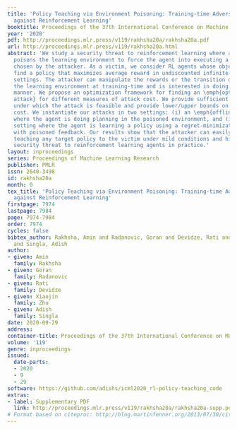 ```yaml
---
title: 'Policy Teaching via Environment Poisoning: Training-time Adversarial Attacks
  against Reinforcement Learning'
booktitle: Proceedings of the 37th International Conference on Machine Learning
year: '2020'
pdf: http://proceedings.mlr.press/v119/rakhsha20a/rakhsha20a.pdf
url: http://proceedings.mlr.press/v119/rakhsha20a.html
abstract: 'We study a security threat to reinforcement learning where an attacker
  poisons the learning environment to force the agent into executing a target policy
  chosen by the attacker. As a victim, we consider RL agents whose objective is to
  find a policy that maximizes average reward in undiscounted infinite-horizon problem
  settings. The attacker can manipulate the rewards or the transition dynamics in
  the learning environment at training-time and is interested in doing so in a stealthy
  manner. We propose an optimization framework for finding an \emph{optimal stealthy
  attack} for different measures of attack cost. We provide sufficient technical conditions
  under which the attack is feasible and provide lower/upper bounds on the attack
  cost. We instantiate our attacks in two settings: (i) an \emph{offline} setting
  where the agent is doing planning in the poisoned environment, and (ii) an \emph{online}
  setting where the agent is learning a policy using a regret-minimization framework
  with poisoned feedback. Our results show that the attacker can easily succeed in
  teaching any target policy to the victim under mild conditions and highlight a significant
  security threat to reinforcement learning agents in practice.'
layout: inproceedings
series: Proceedings of Machine Learning Research
publisher: PMLR
issn: 2640-3498
id: rakhsha20a
month: 0
tex_title: 'Policy Teaching via Environment Poisoning: Training-time Adversarial Attacks
  against Reinforcement Learning'
firstpage: 7974
lastpage: 7984
page: 7974-7984
order: 7974
cycles: false
bibtex_author: Rakhsha, Amin and Radanovic, Goran and Devidze, Rati and Zhu, Xiaojin
  and Singla, Adish
author:
- given: Amin
  family: Rakhsha
- given: Goran
  family: Radanovic
- given: Rati
  family: Devidze
- given: Xiaojin
  family: Zhu
- given: Adish
  family: Singla
date: 2020-09-29
address: 
container-title: Proceedings of the 37th International Conference on Machine Learning
volume: '119'
genre: inproceedings
issued:
  date-parts:
  - 2020
  - 9
  - 29
software: https://github.com/adishs/icml2020_rl-policy-teaching_code
extras:
- label: Supplementary PDF
  link: http://proceedings.mlr.press/v119/rakhsha20a/rakhsha20a-supp.pdf
# Format based on citeproc: http://blog.martinfenner.org/2013/07/30/citeproc-yaml-for-bibliographies/
---
```

